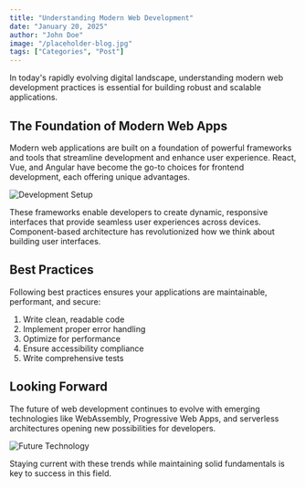 ```yaml
---
title: "Understanding Modern Web Development"
date: "January 20, 2025"
author: "John Doe"
image: "/placeholder-blog.jpg"
tags: ["Categories", "Post"]
---
```


In today's rapidly evolving digital landscape, understanding modern web development practices is essential for building robust and scalable applications.

## The Foundation of Modern Web Apps

Modern web applications are built on a foundation of powerful frameworks and tools that streamline development and enhance user experience. React, Vue, and Angular have become the go-to choices for frontend development, each offering unique advantages.

![Development Setup](/placeholder-blog.jpg)

These frameworks enable developers to create dynamic, responsive interfaces that provide seamless user experiences across devices. Component-based architecture has revolutionized how we think about building user interfaces.

## Best Practices

Following best practices ensures your applications are maintainable, performant, and secure:

1. Write clean, readable code
2. Implement proper error handling
3. Optimize for performance
4. Ensure accessibility compliance
5. Write comprehensive tests

## Looking Forward

The future of web development continues to evolve with emerging technologies like WebAssembly, Progressive Web Apps, and serverless architectures opening new possibilities for developers.

![Future Technology](/placeholder-blog.jpg)

Staying current with these trends while maintaining solid fundamentals is key to success in this field.
